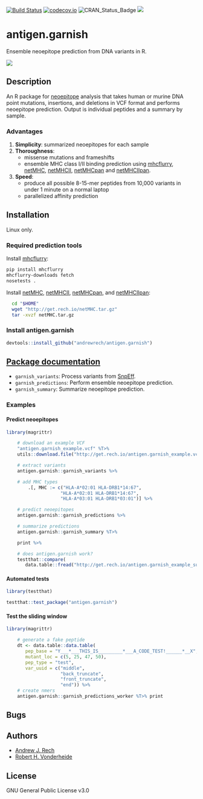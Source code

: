 [![Build Status](https://travis-ci.org/andrewrech/antigen.garnish.svg?branch=master)](https://travis-ci.org/andrewrech/antigen.garnish) [![codecov.io](https://codecov.io/github/andrewrech/antigen.garnish/coverage.svg?branch=master)](https://codecov.io/github/andrewrech/antigen.garnish?branch=master) ![CRAN_Status_Badge](http://www.r-pkg.org/badges/version/antigen.garnish) ![](https://img.shields.io/badge/version-0.0.1-blue.svg)



# antigen.garnish

Ensemble neoepitope prediction from DNA variants in R.

![](http://get.rech.io/antigen.garnish_flowchart.svg)

## Description

An R package for [neoepitope](http://science.sciencemag.org/content/348/6230/69) analysis that takes human or murine DNA point mutations, insertions, and deletions in VCF format and performs neoepitope prediction. Output is individual peptides and a summary by sample.

### Advantages

1. **Simplicity**: summarized neoepitopes for each sample
1. **Thoroughness**:
    - missense mutations and frameshifts
    - ensemble MHC class I/II binding prediction using [mhcflurry](https://github.com/hammerlab/mhcflurry), [netMHC](http://www.cbs.dtu.dk/services/NetMHC/), [netMHCII](http://www.cbs.dtu.dk/services/NetMHCII/), [netMHCpan](http://www.cbs.dtu.dk/services/NetMHCpan/) and [netMHCIIpan](http://www.cbs.dtu.dk/services/NetMHCIIpan/).
1. **Speed**:
    - produce all possible 8-15-mer peptides from 10,000 variants in under 1 minute on a normal laptop
    - parallelized affinity prediction

## Installation

Linux only.

### Required prediction tools

Install [mhcflurry](https://github.com/hammerlab/mhcflurry):

```sh
pip install mhcflurry
mhcflurry-downloads fetch
nosetests .
```

Install [netMHC](http://www.cbs.dtu.dk/services/NetMHC/), [netMHCII](http://www.cbs.dtu.dk/services/NetMHCII/), [netMHCpan](http://www.cbs.dtu.dk/services/NetMHCpan/), and [netMHCIIpan](http://www.cbs.dtu.dk/services/NetMHCIIpan/):

```sh
  cd "$HOME"
  wget "http://get.rech.io/netMHC.tar.gz"
  tar -xvzf netMHC.tar.gz
```

### Install antigen.garnish

```r
devtools::install_github("andrewrech/antigen.garnish")
```

## [Package documentation](http://get.rech.io/antigen.garnish.pdf)

* `garnish_variants`: Process variants from [SnpEff](http://snpeff.sourceforge.net/).
* `garnish_predictions`: Perform ensemble neoepitope prediction.
* `garnish_summary`: Summarize neoepitope prediction.

### Examples

#### Predict neoepitopes

```r
library(magrittr)

    # download an example VCF
    "antigen.garnish_example.vcf" %T>%
    utils::download.file("http://get.rech.io/antigen.garnish_example.vcf", .) %>%

    # extract variants
    antigen.garnish::garnish_variants %>%

    # add MHC types
        .[, MHC := c("HLA-A*02:01 HLA-DRB1*14:67",
                    "HLA-A*02:01 HLA-DRB1*14:67",
                    "HLA-A*03:01 HLA-DRB1*03:01")] %>%

    # predict neoepitopes
    antigen.garnish::garnish_predictions %>%

    # summarize predictions
    antigen.garnish::garnish_summary %T>%

    print %>%

    # does antigen.garnish work?
    testthat::compare(
       data.table::fread("http://get.rech.io/antigen.garnish_example_summary.txt"))
```

#### Automated tests

```r
library(testthat)

testthat::test_package("antigen.garnish")
```

#### Test the sliding window

```r
library(magrittr)

    # generate a fake peptide
    dt <- data.table::data.table(
       pep_base = "Y___*___THIS_IS_________*___A_CODE_TEST!______*__X",
       mutant_loc = c(5, 25, 47, 50),
       pep_type = "test",
       var_uuid = c("middle",
                    "back_truncate",
                    "front_truncate",
                    "end")) %>%
    # create nmers
    antigen.garnish::garnish_predictions_worker %T>% print
```

## Bugs

## Authors

* [Andrew J. Rech](http://info.rech.io)
* [Robert H. Vonderheide](http://www.med.upenn.edu/apps/faculty/index.php/g275/p1073)

## License

GNU General Public License v3.0